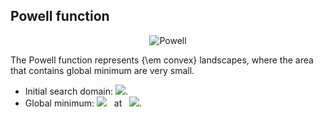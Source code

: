 ## Powell function

<div align="center"> <img src="https://latex.codecogs.com/svg.latex?&space;f(\mathbf{x})=\sum_{i=1}^{d/4}[(x_{4i-3}+10x_{4i-2})^2+5(x_{4i-1}-x_{4i})^2+(x_{4i-2}-2x_{4i-1})^4+10(x_{4i-3}- x_{4i})^4]" title="Powell" /> </div>

The Powell function represents {\em convex} landscapes, where the area that contains global minimum are very small.

- Initial search domain: <img src="https://latex.codecogs.com/svg.latex?&space;\mathbf{x}\in[-4,5]^d" title=" "/>.
- Global minimum: <img src="https://latex.codecogs.com/svg.latex?&space;f(\mathbf{x}_{opt})=0" title=" "/> &nbsp; at &nbsp; <img src="https://latex.codecogs.com/svg.latex?&space;\mathbf{x}_{opt}=(0,\ldots,0)" title=" "/>.

